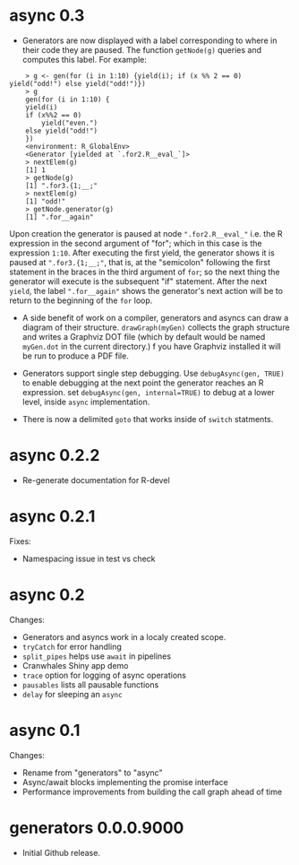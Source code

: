 # async 0.3

  * Generators are now displayed with a label corresponding to where in their code they are paused. The function `getNode(g)` queries and computes this label. For example:

```
    > g <- gen(for (i in 1:10) {yield(i); if (x %% 2 == 0) yield("odd!") else yield("odd!")})
    > g
    gen(for (i in 1:10) {
    yield(i)
    if (x%%2 == 0) 
        yield("even.")
    else yield("odd!")
    })
    <environment: R_GlobalEnv>
    <Generator [yielded at `.for2.R__eval_`]>
    > nextElem(g)
    [1] 1
    > getNode(g)
    [1] ".for3.{1;__;"
    > nextElem(g)
    [1] "odd!"
    > getNode.generator(g)
    [1] ".for__again"
```

  Upon creation the generator is paused at node `".for2.R__eval_"` i.e. the R expression in the second argument of "for"; which in this case is the expression `1:10`. After executing the first yield, the generator shows it is paused at `".for3.{1;__;"`, that is, at the "semicolon" following the first statement in the braces in the third argument of `for`; so the next thing the generator will execute is the subsequent "if" statement. After the next `yield`, the label `".for__again"` shows the generator's next action will be to return to the beginning of the `for` loop.

* A side benefit of work on a compiler, generators and asyncs can draw a diagram of their structure. `drawGraph(myGen)` collects the graph structure and writes a Graphviz DOT file (which by default would be named `myGen.dot` in the current directory.)  f you have Graphviz installed it will be run to produce a PDF file.
  
* Generators support single step debugging. Use `debugAsync(gen, TRUE)` to enable debugging at the next point the generator reaches an R expression. set `debugAsync(gen, internal=TRUE)` to debug at a lower level, inside `async` implementation.
  
* There is now a delimited `goto` that works inside of `switch` statments.

# async 0.2.2

  * Re-generate documentation for R-devel

# async 0.2.1

Fixes:

  * Namespacing issue in test vs check

# async 0.2

Changes:

  * Generators and asyncs work in a localy created scope.
  * `tryCatch` for error handling
  * `split_pipes` helps use `await` in pipelines
  * Cranwhales Shiny app demo
  * `trace` option for logging of async operations
  * `pausables` lists all pausable functions
  * `delay` for sleeping an `async`

# async 0.1

Changes:

  * Rename from "generators" to "async"
  * Async/await blocks implementing the promise interface 
  * Performance improvements from building the call graph ahead of time

# generators 0.0.0.9000

  * Initial Github release.
